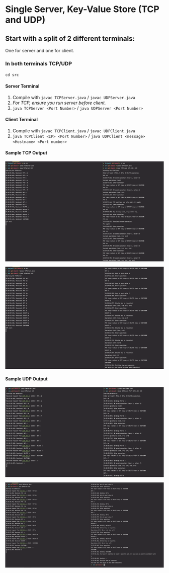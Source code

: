 # Single Server, Key-Value Store (TCP and UDP)

## Start with a split of 2 different terminals:
One for server and one for client.

### In both terminals TCP/UDP
`cd src`

#### Server Terminal
1. Compile with `javac TCPServer.java` / `javac UDPServer.java`
2. *For TCP, ensure you run server before client.*
3. `java TCPServer <Port Number>` / `java UDPServer <Port Number>`

#### Client Terminal
1. Compile with `javac TCPClient.java` / `javac UDPClient.java`
2. `java TCPClient <IP> <Port Number>` / `java UDPClient <message> <Hostname> <Port number>`

#### Sample TCP Output
![TCP Output Sample (Part 1)](https://github.com/amandaay/ClientServerTCPUDP/blob/main/tcpPart1.png)

![TCP Output Sample (Part 2)](https://github.com/amandaay/ClientServerTCPUDP/blob/main/tcpPart2.png)

#### Sample UDP Output

![UDP Output Sample (Part 1)](https://github.com/amandaay/ClientServerTCPUDP/blob/main/udpPart1.png)

![UDP Output Sample (Part 2)](https://github.com/amandaay/ClientServerTCPUDP/blob/main/udpPart2.png)
